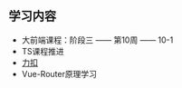 ## 学习内容

* 大前端课程：阶段三 —— 第10周 —— 10-1
* TS课程推进
* [力扣](https://github.com/guapi233/Blog/tree/master/algorithms/%E3%80%90125%E3%80%91%E9%AA%8C%E8%AF%81%E5%9B%9E%E6%96%87%E4%B8%B2)
* Vue-Router原理学习

